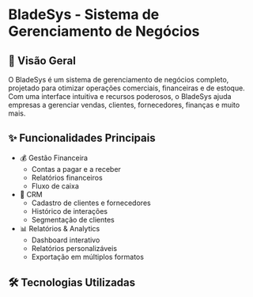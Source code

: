 # BladeSys - Sistema de Gerenciamento de Negócios
## 📌 Visão Geral
O BladeSys é um sistema de gerenciamento de negócios completo, projetado para otimizar operações comerciais, financeiras e de estoque. Com uma interface intuitiva e recursos poderosos, o BladeSys ajuda empresas a gerenciar vendas, clientes, fornecedores, finanças e muito mais.
## ✨ Funcionalidades Principais
* 💰 Gestão Financeira
   * Contas a pagar e a receber
   * Relatórios financeiros
   * Fluxo de caixa
* 👥 CRM
   * Cadastro de clientes e fornecedores
   * Histórico de interações
   * Segmentação de clientes
* 📊 Relatórios & Analytics
   * Dashboard interativo
   * Relatórios personalizáveis
   * Exportação em múltiplos formatos

## 🛠️ Tecnologias Utilizadas





